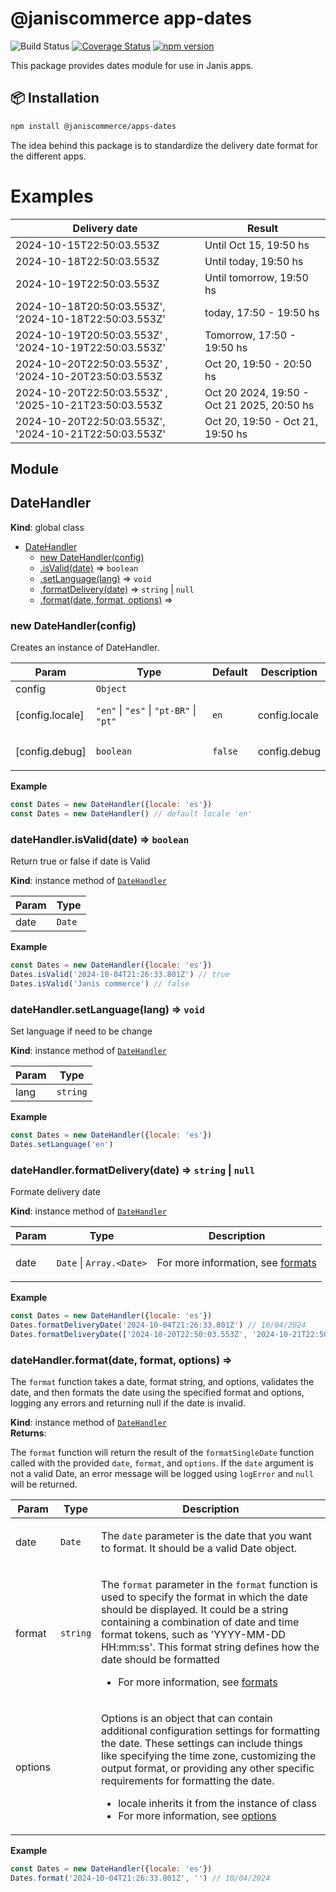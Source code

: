 # @janiscommerce app-dates

![Build Status](https://github.com/janis-commerce/apps-dates/workflows/Build%20Status/badge.svg)
[![Coverage Status](https://coveralls.io/repos/github/janis-commerce/apps-dates/badge.svg?branch=master)](https://coveralls.io/github/janis-commerce/apps-dates?branch=master)
[![npm version](https://badge.fury.io/js/%40janiscommerce%2Fapps-dates.svg)](https://www.npmjs.com/package/@janiscommerce/apps-dates)

This package provides dates module for use in Janis apps.

## 📦 Installation
```sh
npm install @janiscommerce/apps-dates
```

The idea behind this package is to standardize the delivery date format for the different apps.

 # Examples

| Delivery date                                           | Result                                     |
|---------------------------------------------------------|--------------------------------------------|
| 2024-10-15T22:50:03.553Z                                | Until Oct 15, 19:50 hs                     |
| 2024-10-18T22:50:03.553Z                                | Until today, 19:50 hs                      |
| 2024-10-19T22:50:03.553Z                                | Until tomorrow, 19:50 hs                   |
| 2024-10-18T20:50:03.553Z', '2024-10-18T22:50:03.553Z'   | today, 17:50 - 19:50 hs                    |
| 2024-10-19T20:50:03.553Z' ,  '2024-10-19T22:50:03.553Z' | Tomorrow, 17:50 - 19:50 hs                 |
| 2024-10-20T22:50:03.553Z' ,  '2024-10-20T23:50:03.553Z  | Oct 20, 19:50 - 20:50 hs                   |
| 2024-10-20T22:50:03.553Z' ,  '2025-10-21T23:50:03.553Z  | Oct 20 2024, 19:50 - Oct 21 2025, 20:50 hs |
| 2024-10-20T22:50:03.553Z', '2024-10-21T22:50:03.553Z'   | Oct 20, 19:50 - Oct 21, 19:50 hs           |


## Module
<a name="DateHandler"></a>

## DateHandler
**Kind**: global class  

* [DateHandler](#DateHandler)
    * [new DateHandler(config)](#new_DateHandler_new)
    * [.isValid(date)](#DateHandler+isValid) ⇒ <code>boolean</code>
    * [.setLanguage(lang)](#DateHandler+setLanguage) ⇒ <code>void</code>
    * [.formatDelivery(date)](#DateHandler+formatDelivery) ⇒ <code>string</code> \| <code>null</code>
    * [.format(date, format, options)](#DateHandler+format) ⇒

<a name="new_DateHandler_new"></a>

### new DateHandler(config)
<p>Creates an instance of DateHandler.</p>


| Param | Type | Default | Description |
| --- | --- | --- | --- |
| config | <code>Object</code> |  |  |
| [config.locale] | <code>&quot;en&quot;</code> \| <code>&quot;es&quot;</code> \| <code>&quot;pt-BR&quot;</code> \| <code>&quot;pt&quot;</code> | <code>en</code> | <p>config.locale</p> |
| [config.debug] | <code>boolean</code> | <code>false</code> | <p>config.debug</p> |

**Example**  
```js
const Dates = new DateHandler({locale: 'es'})
const Dates = new DateHandler() // default locale 'en'
```
<a name="DateHandler+isValid"></a>

### dateHandler.isValid(date) ⇒ <code>boolean</code>
<p>Return true or false if date is Valid</p>

**Kind**: instance method of [<code>DateHandler</code>](#DateHandler)  

| Param | Type |
| --- | --- |
| date | <code>Date</code> | 

**Example**  
```js
const Dates = new DateHandler({locale: 'es'})
Dates.isValid('2024-10-04T21:26:33.801Z') // true
Dates.isValid('Janis commerce') // false
```
<a name="DateHandler+setLanguage"></a>

### dateHandler.setLanguage(lang) ⇒ <code>void</code>
<p>Set language if need to be change</p>

**Kind**: instance method of [<code>DateHandler</code>](#DateHandler)  

| Param | Type |
| --- | --- |
| lang | <code>string</code> | 

**Example**  
```js
const Dates = new DateHandler({locale: 'es'})
Dates.setLanguage('en')
```
<a name="DateHandler+formatDelivery"></a>

### dateHandler.formatDelivery(date) ⇒ <code>string</code> \| <code>null</code>
<p>Formate delivery date</p>

**Kind**: instance method of [<code>DateHandler</code>](#DateHandler)  

| Param | Type | Description |
| --- | --- | --- |
| date | <code>Date</code> \| <code>Array.&lt;Date&gt;</code> | <p>For more information, see <a href="https://date-fns.org/v4.1.0/docs/format">formats</a></p> |

**Example**  
```js
const Dates = new DateHandler({locale: 'es'})
Dates.formatDeliveryDate('2024-10-04T21:26:33.801Z') // 10/04/2024
Dates.formatDeliveryDate(['2024-10-20T22:50:03.553Z', '2024-10-21T22:50:03.553Z']), // 10/20 19:50 - 10/21 19:50
```
<a name="DateHandler+format"></a>

### dateHandler.format(date, format, options) ⇒
<p>The <code>format</code> function takes a date, format string, and options, validates the date, and then formats
the date using the specified format and options, logging any errors and returning null if the date
is invalid.</p>

**Kind**: instance method of [<code>DateHandler</code>](#DateHandler)  
**Returns**: <p>The <code>format</code> function will return the result of the <code>formatSingleDate</code> function called with
the provided <code>date</code>, <code>format</code>, and <code>options</code>. If the <code>date</code> argument is not a valid Date, an error
message will be logged using <code>logError</code> and <code>null</code> will be returned.</p>  

| Param | Type | Description |
| --- | --- | --- |
| date | <code>Date</code> | <p>The <code>date</code> parameter is the date that you want to format. It should be a valid Date object.</p> |
| format | <code>string</code> | <p>The <code>format</code> parameter in the <code>format</code> function is used to specify the format in which the date should be displayed. It could be a string containing a combination of date and time format tokens, such as 'YYYY-MM-DD HH:mm:ss'. This format string defines how the date should be formatted</p> <ul> <li>For more information, see <a href="https://date-fns.org/v4.1.0/docs/format">formats</a></li> </ul> |
| options |  | <p>Options is an object that can contain additional configuration settings for formatting the date. These settings can include things like specifying the time zone, customizing the output format, or providing any other specific requirements for formatting the date.</p> <ul> <li>locale inherits it from the instance of class</li> <li>For more information, see <a href="https://date-fns.org/v4.1.0/docs/format#types/FormatOptions/630">options</a></li> </ul> |

**Example**  
```js
const Dates = new DateHandler({locale: 'es'})
Dates.format('2024-10-04T21:26:33.801Z', '') // 10/04/2024
```
